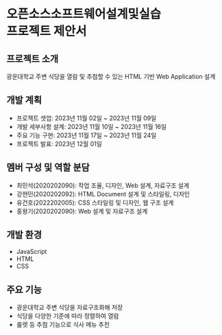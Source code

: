 # 오픈소스소프트웨어설계및실습 <br/>프로젝트 제안서

## 프로젝트 소개
광운대학교 주변 식당을 열람 및 추첨할 수 있는 HTML 기반 Web Application 설계

## 개발 계획
- 프로젝트 셋업: 2023년 11월 02일 ~ 2023년 11월 09일
- 개발 세부사항 설계: 2023년 11월 10일 ~ 2023년 11월 16일
- 주요 기능 구현: 2023년 11월 17일 ~ 2023년 11월 24일
- 프로젝트 발표: 2023년 12월 01일
<!--11월 24일부터 11월 30일까지는 예비 기간이며 계획이 변동될 수 있음--> 

## 멤버 구성 및 역할 분담
- 최민석(2020202090): 작업 조율, 디자인, Web 설계, 자료구조 설계
- 강현민(2020202092): HTML Document 설계 및 스타일링, 디자인
- 유건호(2022202005): CSS 스타일링 및 디자인, 웹 구조 설계
- 홍왕기(2020202090): Web 설계 및 자료구조 설계

<!--역할 분담은 확정된 것이 아니며 변동될 수 있음 -최민석, 11월05일 커밋-->
<!--주석처리된 문장은 11월 09일까지 모두 삭제할 예정-->

## 개발 환경
- JavaScript
- HTML
- CSS
  
## 주요 기능
- 광운대학교 주변 식당을 자료구조화해 저장
- 식당을 다양한 기준에 따라 정렬하여 열람
- 룰렛 등 추첨 기능으로 식사 메뉴 추천
